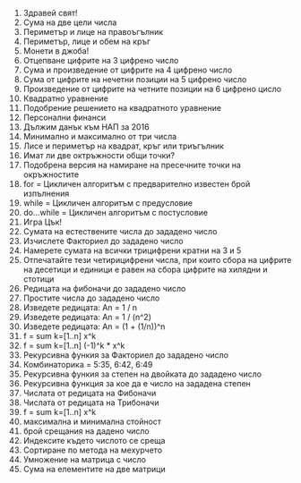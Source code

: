 01. Здравей свят!
02. Сума на две цели числа
03. Периметър и лице на правоъгълник
04. Периметър, лице и обем на кръг
05. Монети в джоба!
06. Отцепване цифрите на 3 цифрено число
07. Сума и произведение от цифрите на 4 цифрено число
08. Сума от цифрите на нечетни позиции на 5 цифрено число
09. Произведение от цифрите на четните позиции на 6 цифрено цисло
10. Квадратно уравнение
11. Подобрение решението на квадратното уравнение
12. Персонални финанси
13. Дължим данък към НАП за 2016
14. Минимално и максимално от три числа
15. Лисе и периметър на квадрат, кръг или триъгълник
16. Имат ли две октръжности общи точки?
17. Подобрена версия на намиране на пресечните точки на окръжностите
18. for = Цикличен алгоритъм с предварително известен брой изпълнения
19. while = Цикличен алгоритъм с предусловие 
20. do...while = Цикличен алгоритъм с постусловие 
21. Игра Цък!
22. Сумата на естествените числа до зададено число
23. Изчислете Факториел до зададено число
24. Намерете сумата на всички трицифрени кратни на 3 и 5
25. Отпечатайте тези четирицифрени числа, при които сбора на цифрите на десетици и единици е равен на сбора цифрите на хилядни и стотици
26. Редицата на фибоначи до зададено число
27. Простите числа до зададено число
28. Изведете редицата: Аn = 1 / n
29. Изведете редицата: An = 1 / (n^2)
30. Изведете редицата: An = (1 + (1/n))^n
31. f = sum k=[1..n] x^k
32. f = sum k=[1..n] (-1)^k * x^k
33. Рекурсивна функия за Факториел до зададено число
34. Комбинаторика = 5:35, 6:42, 6:49
35. Рекурсивна функия за степен на двойката до зададено число
36. Рекурсивна функция за кое да е число на зададена степен
37. Числата от редицата на Фибоначи
38. Числата от редицата на Трибоначи
39. f = sum k=[1..n] x^k
40. максимална и минимална стойност
41. брой срещания на дадено число
42. Индексите където числото се среща
43. Сортиране по метода на мехурчето
44. Умножение на матрица с число
45. Сума на елементите на две матрици
